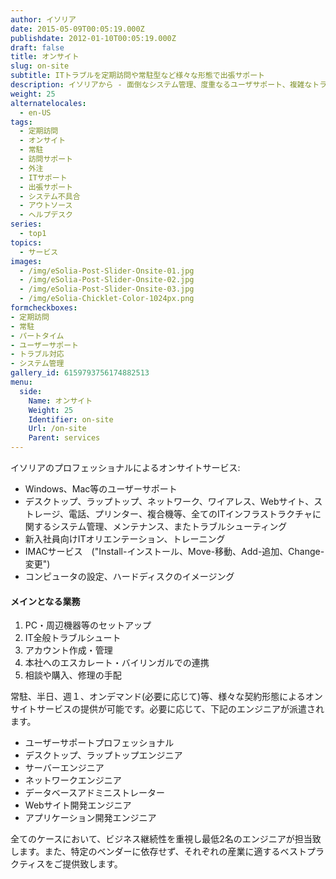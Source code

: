 ```yaml
---
author: イソリア
date: 2015-05-09T00:05:19.000Z
publishdate: 2012-01-10T00:05:19.000Z
draft: false
title: オンサイト
slug: on-site
subtitle: ITトラブルを定期訪問や常駐型など様々な形態で出張サポート
description: イソリアから - 面倒なシステム管理、度重なるユーザサポート、複雑なトラブルシューティングは経験豊富なエンジニアがオンサイトにてサポート致します
weight: 25
alternatelocales:
  - en-US
tags:
  - 定期訪問
  - オンサイト
  - 常駐
  - 訪問サポート
  - 外注
  - ITサポート
  - 出張サポート
  - システム不具合
  - アウトソース
  - ヘルプデスク
series:
  - top1
topics:
  - サービス
images:
  - /img/eSolia-Post-Slider-Onsite-01.jpg
  - /img/eSolia-Post-Slider-Onsite-02.jpg
  - /img/eSolia-Post-Slider-Onsite-03.jpg
  - /img/eSolia-Chicklet-Color-1024px.png
formcheckboxes:
- 定期訪問
- 常駐
- パートタイム
- ユーザーサポート
- トラブル対応
- システム管理
gallery_id: 6159793756174882513
menu:
  side:
    Name: オンサイト
    Weight: 25
    Identifier: on-site
    Url: /on-site
    Parent: services
---
```


イソリアのプロフェッショナルによるオンサイトサービス:

* Windows、Mac等のユーザーサポート
* デスクトップ、ラップトップ、ネットワーク、ワイアレス、Webサイト、ストレージ、電話、プリンター、複合機等、全てのITインフラストラクチャに関するシステム管理、メンテナンス、またトラブルシューティング
* 新入社員向けITオリエンテーション、トレーニング
* IMACサービス　("Install-インストール、Move-移動、Add-追加、Change-変更")
* コンピュータの設定、ハードディスクのイメージング

<div class="esolia-card-panel blue-grey darken-4 z-depth-1">
  <h4 class="center green-text text-accent-3">メインとなる業務</h4>
    <ol>
      <li class="white-text">PC・周辺機器等のセットアップ</li>
      <li class="white-text">IT全般トラブルシュート</li>
      <li class="white-text">アカウント作成・管理</li>
      <li class="white-text">本社へのエスカレート・バイリンガルでの連携</li>
      <li class="white-text">相談や購入、修理の手配</li>
    </ol>
</div>

常駐、半日、週１、オンデマンド(必要に応じて)等、様々な契約形態によるオンサイトサービスの提供が可能です。必要に応じて、下記のエンジニアが派遣されます。

* ユーザーサポートプロフェッショナル
* デスクトップ、ラップトップエンジニア
* サーバーエンジニア
* ネットワークエンジニア
* データベースアドミニストレーター
* Webサイト開発エンジニア
* アプリケーション開発エンジニア

全てのケースにおいて、ビジネス継続性を重視し最低2名のエンジニアが担当致します。また、特定のベンダーに依存せず、それぞれの産業に適するベストプラクティスをご提供致します。
